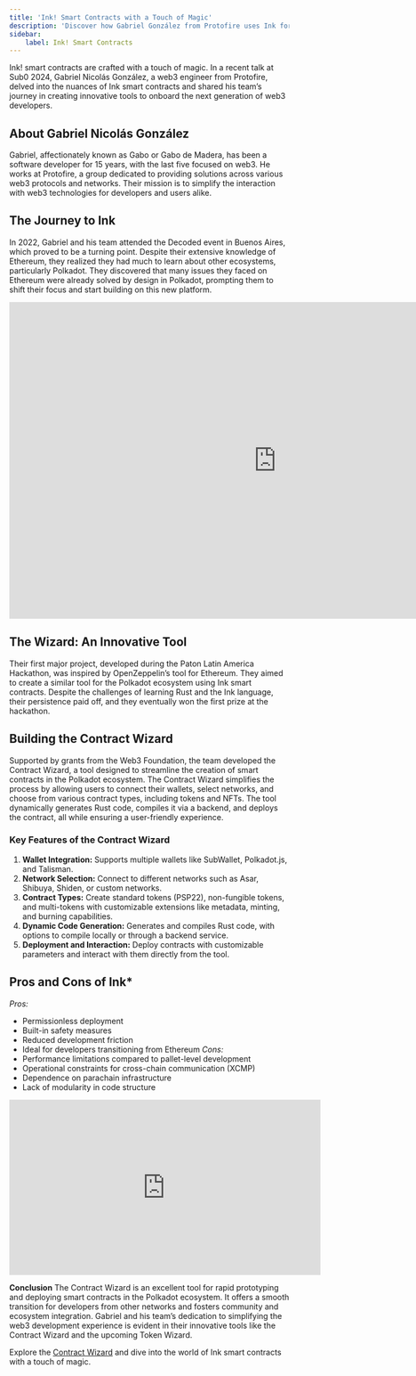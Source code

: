 ```yaml
---
title: 'Ink! Smart Contracts with a Touch of Magic'
description: 'Discover how Gabriel González from Protofire uses Ink for smart contracts with innovative tools in the Polkadot ecosystem.'
sidebar: 
    label: Ink! Smart Contracts
---
```


Ink! smart contracts are crafted with a touch of magic. In a recent talk at Sub0 2024, Gabriel Nicolás González, a web3 engineer from Protofire, delved into the nuances of Ink smart contracts and shared his team’s journey in creating innovative tools to onboard the next generation of web3 developers.

## About Gabriel Nicolás González
Gabriel, affectionately known as Gabo or Gabo de Madera, has been a software developer for 15 years, with the last five focused on web3. He works at Protofire, a group dedicated to providing solutions across various web3 protocols and networks. Their mission is to simplify the interaction with web3 technologies for developers and users alike.

## The Journey to Ink
In 2022, Gabriel and his team attended the Decoded event in Buenos Aires, which proved to be a turning point. Despite their extensive knowledge of Ethereum, they realized they had much to learn about other ecosystems, particularly Polkadot. They discovered that many issues they faced on Ethereum were already solved by design in Polkadot, prompting them to shift their focus and start building on this new platform.

<iframe allowfullscreen="true" frameborder="0" height="569" mozallowfullscreen="true" src="https://docs.google.com/presentation/d/e/2PACX-1vSROFSnICTzbJEwcKJ9NTMJZbqW37ZBUhHkCHin2Bi1GlT7DSzH-q5vCegN7soxUK25Yl-k_ZxrSIkB/embed?start=false&loop=false&delayms=60000" webkitallowfullscreen="true" width="960"></iframe>

## The Wizard: An Innovative Tool
Their first major project, developed during the Paton Latin America Hackathon, was inspired by OpenZeppelin’s tool for Ethereum. They aimed to create a similar tool for the Polkadot ecosystem using Ink smart contracts. Despite the challenges of learning Rust and the Ink language, their persistence paid off, and they eventually won the first prize at the hackathon.

## Building the Contract Wizard
Supported by grants from the Web3 Foundation, the team developed the Contract Wizard, a tool designed to streamline the creation of smart contracts in the Polkadot ecosystem. The Contract Wizard simplifies the process by allowing users to connect their wallets, select networks, and choose from various contract types, including tokens and NFTs. The tool dynamically generates Rust code, compiles it via a backend, and deploys the contract, all while ensuring a user-friendly experience.

### Key Features of the Contract Wizard
1. **Wallet Integration:** Supports multiple wallets like SubWallet, Polkadot.js, and Talisman.
2. **Network Selection:** Connect to different networks such as Asar, Shibuya, Shiden, or custom networks.
3. **Contract Types:** Create standard tokens (PSP22), non-fungible tokens, and multi-tokens with customizable extensions like metadata, minting, and burning capabilities.
4. **Dynamic Code Generation:** Generates and compiles Rust code, with options to compile locally or through a backend service.
5. **Deployment and Interaction:** Deploy contracts with customizable parameters and interact with them directly from the tool.

## Pros and Cons of Ink*
*Pros:*
- Permissionless deployment
- Built-in safety measures
- Reduced development friction
- Ideal for developers transitioning from Ethereum
*Cons:*
- Performance limitations compared to pallet-level development
- Operational constraints for cross-chain communication (XCMP)
- Dependence on parachain infrastructure
- Lack of modularity in code structure

<iframe allow="accelerometer; autoplay; clipboard-write; encrypted-media; gyroscope; picture-in-picture; web-share" allowfullscreen="" frameborder="0" height="315" referrerpolicy="strict-origin-when-cross-origin" src="https://www.youtube.com/embed/rDADX1NJvDs?si=nwWOjh8KeePFRD4r" title="YouTube video player" width="560"></iframe>

**Conclusion**
The Contract Wizard is an excellent tool for rapid prototyping and deploying smart contracts in the Polkadot ecosystem. It offers a smooth transition for developers from other networks and fosters community and ecosystem integration. Gabriel and his team’s dedication to simplifying the web3 development experience is evident in their innovative tools like the Contract Wizard and the upcoming Token Wizard.

Explore the [Contract Wizard](http://contractwizard.xyz) and dive into the world of Ink smart contracts with a touch of magic.